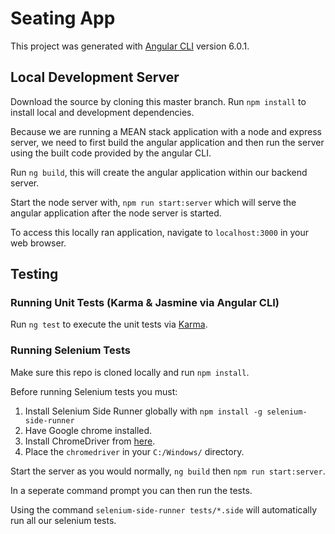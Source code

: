 # Seating App

This project was generated with [Angular CLI](https://github.com/angular/angular-cli) version 6.0.1.

## Local Development Server

Download the source by cloning this master branch.
Run `npm install` to install local and development dependencies.

Because we are running a MEAN stack application with a node and express server, we need to first build the angular application and then run the server using the built code provided by the angular CLI.

Run `ng build`, this will create the angular application within our backend server.

Start the node server with, `npm run start:server` which will serve the angular application after the node server is started.

To access this locally ran application, navigate to `localhost:3000` in your web browser.

## Testing

### Running Unit Tests (Karma & Jasmine via Angular CLI)

Run `ng test` to execute the unit tests via [Karma](https://karma-runner.github.io).

### Running Selenium Tests

Make sure this repo is cloned locally and run `npm install`.

Before running Selenium tests you must:

1. Install Selenium Side Runner globally with `npm install -g selenium-side-runner`
2. Have Google chrome installed.
3. Install ChromeDriver from [here](https://chromedriver.storage.googleapis.com/index.html?path=2.45/).
4. Place the `chromedriver` in your `C:/Windows/` directory.

Start the server as you would normally, `ng build` then `npm run start:server`.

In a seperate command prompt you can then run the tests.

Using the command `selenium-side-runner tests/*.side` will automatically run all our selenium tests.






